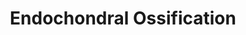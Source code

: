 ---
annotations:
- type: Pathway Ontology
  value: regulatory pathway
authors:
- MaintBot
- AlexanderPico
- Egonw
- Susan
description: ''
last-edited: 2019-09-17
organisms:
- Canis familiaris
redirect_from:
- /index.php/Pathway:WP1181
- /instance/WP1181
schema-jsonld:
- '@context': https://schema.org/
  '@id': https://wikipathways.github.io/pathways/WP1181.html
  '@type': Dataset
  creator:
    '@type': Organization
    name: WikiPathways
  description: ''
  keywords:
  - ADAMTS4
  - GHR
  - ENPP1
  - RUNX3
  - CALM1
  - PTCH
  - ADAMTS1
  - cAMP
  - PTH1R
  - SPP1
  - Thyroid hormone
  - BMP7
  - BMPR1A
  - SOX5
  - TIMP3
  - TGFB1
  - FGF2
  - ADAMTS5
  - SERPINH1
  - COL10A1
  - TGFB2
  - COL2A1
  - PRKACA
  - SOX6
  - TNAP
  - FGFR3
  - CTSL2
  - PLAU
  - Oxygen
  - IGF1
  - MMP13
  - LOC475245
  - FGFR1
  - MGP
  - STAT1
  - ACAN
  - FGF18
  - IFT88
  - PTHLH
  - IHH
  - LOC607662
  - PTCH1
  - THRA
  - IGF2
  - MEF2C
  - AKT1
  - MMP9
  - CDKN1C
  - VEGFA
  - IGF1R
  - RUNX2
  - DDR2
  - PLAT
  - PTH
  - KIF3A
  - CAB39
  - STAT5B
  - BMP6
  - NKX3-2
  - FrzB-1
  - Growth hormone
  - ALPL
  - CHST11
  - GLI3
  - SOX9
  - SLC38A2
  - Carminerin
  - HMGCS1
  - Triiodothyronine
  license: CC0
  name: Endochondral Ossification
seo: CreativeWork
title: Endochondral Ossification
wpid: WP1181
---